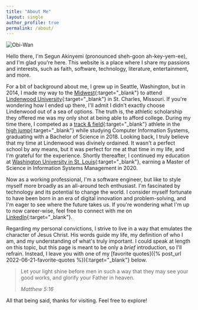```yaml
---
title: "About Me"
layout: single
author_profile: true
permalink: /about/
---
```


![Obi-Wan](/assets/images/obiwan.gif)

Hello there, I'm Segun Akinyemi (pronounced sheh-goon ah-key-yem-ee), and I'm glad you're here. This website is a place where I share my passions and interests, such as faith, software, technology, literature, entertainment, and more.

For a bit of background about me, I grew up in Seattle, Washington, but in 2014, I made my way to the [Midwest](https://en.wikipedia.org/wiki/Midwestern_United_States){:target="_blank"} to attend [Lindenwood University](https://en.wikipedia.org/wiki/Lindenwood_University){:target="_blank"} in St. Charles, Missouri. If you're wondering how I ended up there, I'll admit I didn't exactly choose Lindenwood out of a sea of options. The truth is, the athletic scholarship they offered me was my only shot at being able to afford college. During my time there, I competed as a [track & field](https://lindenwoodlions.com/sports/mens-track-and-field/roster/akintunde-akinyemi/11246){:target="_blank"} athlete in the [high jump](https://www.worldathletics.org/athletes/united-states/akintunde-akinyemi-14736806){:target="_blank"} while studying Computer Information Systems, graduating with a Bachelor of Science in 2018. Looking back, I truly believe that my time at Lindenwood was divinely ordained. It wasn't a perfect school by any means, but it was perfect for me at that time in my life, and I'm grateful for the experience. Shortly thereafter, I continued my education at [Washington University in St. Louis](https://en.wikipedia.org/wiki/Washington_University_in_St._Louis){:target="_blank"}, earning a Master of Science in Information Systems Management in 2020.

Now as a working professional, I'm a software engineer, but like to style myself more broadly as an all-around tech enthusiast. I'm fascinated by technology and its potential to change the world. I consider myself fortunate to have been born in an era of digital innovation and problem-solving, and I'm eager to see where the future takes us. If you're wondering what I'm up to now career-wise, feel free to connect with me on [LinkedIn](https://www.linkedin.com/in/segunakinyemi){:target="_blank"}.

Regarding my personal convictions, I strive to live in a way that emulates the character of Jesus Christ. His words guide my life, my definition of who I am, and my understanding of what's truly important. I could speak at length on this topic, but this page is meant to be only a _brief_ introduction, so I'll refrain. Instead, I leave you with one of my [favorite quotes]({% post_url 2022-06-21-favorite-quotes %}){:target="_blank"} below.

> Let your light shine before men in such a way that they may see your good works, and glorify your Father in heaven.
>
> <cite>Matthew 5:16</cite>

All that being said, thanks for visiting. Feel free to explore!

